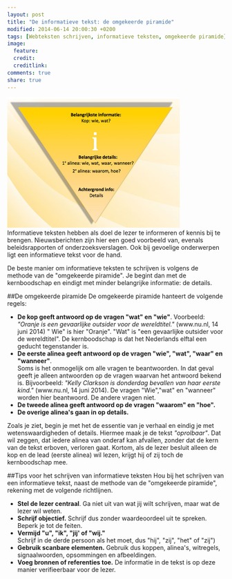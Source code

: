 ```yaml
---
layout: post
title: "De informatieve tekst: de omgekeerde piramide"
modified: 2014-06-14 20:00:30 +0200
tags: [Webteksten schrijven, informatieve teksten, omgekeerde piramide]
image:
  feature: 
  credit: 
  creditlink: 
comments: true
share: true
---
```

<img src="../images/omgekeerde_piramide.jpg" alt="De opgerolde
piramide" class="floatright">  
Informatieve teksten hebben als doel de lezer te informeren of kennis
bij te brengen. Nieuwsberichten zijn hier een goed voorbeeld van,
evenals beleidsrapporten of onderzoeksverslagen. Ook bij gevoelige
onderwerpen ligt een informatieve tekst voor de hand.

De beste manier om informatieve teksten te schrijven is volgens de
methode van de "omgekeerde piramide". Je begint dan met de
kernboodschap en eindigt met minder belangrijke informatie: de
details.




##De omgekeerde piramide
De omgekeerde piramide hanteert de volgende regels:  
<ul>
<li><strong>De kop geeft antwoord op de vragen "wat" en
"wie"</strong>.
Voorbeeld: <i>"Oranje is een gevaarlijke outsider voor de
wereldtitel."</i> (www.nu.nl, 14 juni 2014)
" Wie" is hier "Oranje". "Wat" is "een gevaarlijke outsider voor de
wereldtitel". De kernboodschap is dat het Nederlands elftal een
geducht tegenstander is.</li>
<li><strong>De eerste alinea geeft antwoord op de vragen "wie", "wat", "waar"
en "wanneer"</strong>.<br>
Soms is het onmogelijk om alle vragen te
beantwoorden. In dat geval geeft je alleen antwoorden op de vragen
waarvan het antwoord bekend is. Bijvoorbeeld: <i>"Kelly Clarkson is donderdag
bevallen van haar eerste kind."</i> (www.nu.nl, 14 juni 2014). De
vragen "Wie","wat" en "wanneer" worden hier beantwoord. De andere
vragen niet.</li>
<li><strong>De tweede alinea geeft antwoord op de vragen "waarom" en
"hoe".</strong></li> 
<li><strong>De overige alinea's gaan in op details.</strong></li>
</ul>

Zoals je ziet, begin je met het de essentie van je verhaal en eindig
je met wetenswaardigheden of details. Hiermee maak je de tekst
_"oprolbaar"_. Dat wil zeggen, dat iedere alinea van onderaf kan
afvallen, zonder dat de kern van de tekst erboven, verloren
gaat. Kortom, als de lezer besluit alleen de kop en de lead (eerste
alinea) wil lezen, krijgt hij of zij toch de kernboodschap mee.

##Tips voor het schrijven van  informatieve teksten
Hou bij het schrijven van een informatieve tekst, naast de methode
van de "omgekeerde piramide", rekening met de volgende
richtlijnen. 
<ul>
<li><strong>Stel de lezer centraal</strong>. Ga niet uit van wat jij
wilt schrijven, maar wat de lezer wil weten.</li>
<li><strong>Schrijf objectief.</strong> Schrijf dus zonder
waardeoordeel uit te spreken. Beperk je tot de feiten.</li>
<li><strong>Vermijd "u", "ik", "jij' of "wij."</strong></li> Schrijf in de
derde persoon als het moet, dus "hij", "zij", "het" of "zij")</li>
<li><strong>Gebruik scanbare elementen.</strong> Gebruik dus koppen, alinea's,
witregels, signaalwoorden, opsommingen en afbeeldingen.</li>
<li><strong>Voeg bronnen of referenties toe.</strong> De informatie in
de tekst is op deze manier verifieerbaar voor de lezer.</li>





 
